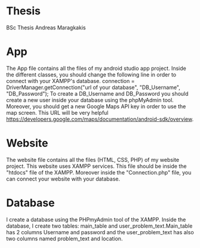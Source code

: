 # Thesis
BSc  Thesis Andreas Maragkakis

# App
The App file contains all the files of my android studio app project. 
Inside the different classes, you should change the following line in order to connect with your XAMPP's database.
connection = DriverManager.getConnection("url of your database", "DB_Username", "DB_Password");
To create a DB_Username and DB_Password you should create a new user inside your database using the phpMyAdmin tool.
Moreover, you should get a new Google Maps API key in order to use the map screen. 
This URL will be very helpful
https://developers.google.com/maps/documentation/android-sdk/overview.

# Website

The website file contains all the files (HTML, CSS, PHP) of my website project. 
This website uses XAMPP services. This file should be inside the "htdocs" file of the XAMPP. 
Moreover inside the "Connection.php" file, you can connect your website with your database. 

# Database
I create a database using the PHPmyAdmin tool of the XAMPP. 
Inside the database, I create two tables: main_table and user_problem_text.Main_table has 2 columns 
Username and password and the user_problem_text has also two columns named problem_text and location.


